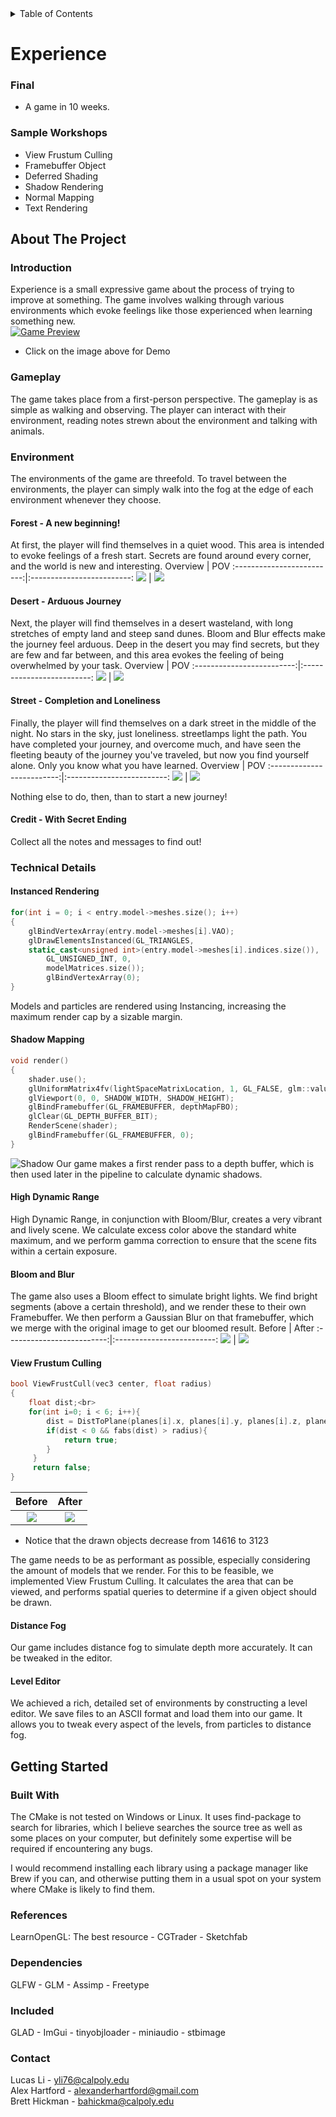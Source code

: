 <!-- TABLE OF CONTENTS -->
<details>
  <summary>Table of Contents</summary>
  <ol>
    <li>
      <a href="#about-the-project">About The Project</a>
      <ul>
        <li><a href="#introduction">Introduction</a></li>
        <li><a href="#gameplay">Gameplay</a></li>
        <li>
          <a href="#environment">Environment</a>
          <ul>
            <li><a href="#forest---a-new-beginning">Forest - A new beginning</a></li>
            <li><a href="#desert---arduous-journey">Desert - Arduous Journey</a></li>
            <li><a href="#street---completion-and-loneliness">Street - Completion and Loneliness</a></li>
            <li><a href="#credit---with-secret-ending">Credit - With Secret Ending</a></li>
          </ul>
        </li>
        <li><a href="#technical-details">Technical Details</a>
        <ul>
            <li><a href="#instanced-rendering">Instanced Rendering</a></li>
            <li><a href="#shadow-mapping">Shadow Mapping</a></li>
            <li><a href="#high-dynamic-range">High Dynamic Range</a></li>
            <li><a href="#bloom-and-blur">Bloom and Blur</a></li>
            <li><a href="#view-frustum-culling">View Frustum Culling</a></li>
            <li><a href="#distance-fog">Distance Fog</a></li>
            <li><a href="#level-editor">Level Editor</a></li>
          </ul>
        </li>
      </ul>
    </li>
    <li>
      <a href="#getting-started">Getting Started</a>
      <ul>
        <li><a href="#built-with">Built With</a></li>
      </ul>
    </li>
    <li><a href="#references">References</a></li>
    <li><a href="#contact">Contact</a></li>
  </ol>
</details>

# Experience
### Final
* A game in 10 weeks.
### Sample Workshops
* View Frustum Culling
* Framebuffer Object
* Deferred Shading
* Shadow Rendering
* Normal Mapping
* Text Rendering


## About The Project
### Introduction
Experience is a small expressive game about the process of trying to improve at something.
The game involves walking through various environments which evoke feelings like those experienced when learning something new. <br />
[![Game Preview](https://github.com/CPE-476/Experience/blob/main/Final/HTML/src/exp_cover.png?raw=true)](https://www.youtube.com/watch?v=9Me2BgbvU00)
* Click on the image above for Demo

### Gameplay
The game takes place from a first-person perspective. The gameplay is as simple as walking and observing. The player can interact with their environment, reading notes strewn about the environment and talking with animals.

### Environment
The environments of the game are threefold. To travel between the environments, the player can simply walk into the fog at the edge of each environment whenever they choose.

#### Forest - A new beginning!
At first, the player will find themselves in a quiet wood. This area is intended to evoke feelings of a fresh start. Secrets are found around every corner, and the world is new and interesting.
Overview             |  POV
:-------------------------:|:-------------------------:
![](https://github.com/CPE-476/Experience/blob/main/Final/HTML/src/f1.png?raw=true)  |  ![](https://github.com/CPE-476/Experience/blob/main/Final/HTML/src/f2.png?raw=true)

#### Desert - Arduous Journey
Next, the player will find themselves in a desert wasteland, with long stretches of empty land and steep sand dunes. Bloom and Blur effects make the journey feel arduous. Deep in the desert you may find secrets, but they are few and far between, and this area evokes the feeling of being overwhelmed by your task.
Overview             |  POV
:-------------------------:|:-------------------------:
![](https://github.com/CPE-476/Experience/blob/main/Final/HTML/src/d1.png?raw=true)  |  ![](https://github.com/CPE-476/Experience/blob/main/Final/HTML/src/d2.png?raw=true)

#### Street - Completion and Loneliness
Finally, the player will find themselves on a dark street in the middle of the night. No stars in the sky, just loneliness. streetlamps light the path. You have completed your journey, and overcome much, and have seen the fleeting beauty of the journey you've traveled, but now you find yourself alone. Only you know what you have learned.
Overview             |  POV
:-------------------------:|:-------------------------:
![](https://github.com/CPE-476/Experience/blob/main/Final/HTML/src/s1.png?raw=true)  |  ![](https://github.com/CPE-476/Experience/blob/main/Final/HTML/src/s2.png?raw=true)

Nothing else to do, then, than to start a new journey!

#### Credit - With Secret Ending
Collect all the notes and messages to find out!
### Technical Details
#### Instanced Rendering
```c++
for(int i = 0; i < entry.model->meshes.size(); i++)
{
    glBindVertexArray(entry.model->meshes[i].VAO);
    glDrawElementsInstanced(GL_TRIANGLES,
    static_cast<unsigned int>(entry.model->meshes[i].indices.size()),
        GL_UNSIGNED_INT, 0,
        modelMatrices.size());
        glBindVertexArray(0);
}
```
Models and particles are rendered using Instancing, increasing the maximum render cap by a sizable margin.

#### Shadow Mapping
```c++
void render()
{
    shader.use();
    glUniformMatrix4fv(lightSpaceMatrixLocation, 1, GL_FALSE, glm::value_ptr(lightSpaceMatrix));
    glViewport(0, 0, SHADOW_WIDTH, SHADOW_HEIGHT);
    glBindFramebuffer(GL_FRAMEBUFFER, depthMapFBO);
    glClear(GL_DEPTH_BUFFER_BIT);
    RenderScene(shader);
    glBindFramebuffer(GL_FRAMEBUFFER, 0);
}
```
![Shadow](https://github.com/CPE-476/Experience/blob/main/Final/HTML/src/shadow.png?raw=true)
Our game makes a first render pass to a depth buffer, which is then used later in the pipeline to calculate dynamic shadows.

#### High Dynamic Range
High Dynamic Range, in conjunction with Bloom/Blur, creates a very vibrant and lively scene. We calculate excess color above the standard white maximum, and we perform gamma correction to ensure that the scene fits within a certain exposure.

#### Bloom and Blur
The game also uses a Bloom effect to simulate bright lights. We find bright segments (above a certain threshold), and we render these to their own Framebuffer. We then perform a Gaussian Blur on that framebuffer, which we merge with the original image to get our bloomed result.
Before             |  After
:-------------------------:|:-------------------------:
![](https://github.com/CPE-476/Experience/blob/main/Final/HTML/src/before_bloomblur.png?raw=true)  |  ![](https://github.com/CPE-476/Experience/blob/main/Final/HTML/src/after_bloomblur.png?raw=true)

#### View Frustum Culling
```c++
bool ViewFrustCull(vec3 center, float radius)
{
    float dist;<br>
    for(int i=0; i < 6; i++){
        dist = DistToPlane(planes[i].x, planes[i].y, planes[i].z, planes[i].w, center);
        if(dist < 0 && fabs(dist) > radius){
            return true;
        }
     }
     return false;
}
```
Before             |  After
:-------------------------:|:-------------------------:
![](https://github.com/CPE-476/Experience/blob/main/Final/HTML/src/before_cull.png?raw=true)  |  ![](https://github.com/CPE-476/Experience/blob/main/Final/HTML/src/after_cull.png?raw=true)

* Notice that the drawn objects decrease from 14616 to 3123

The game needs to be as performant as possible, especially considering the amount of models that we render. For this to be feasible, we implemented View Frustum Culling. It calculates the area that can be viewed, and performs spatial queries to determine if a given object should be drawn.

#### Distance Fog
Our game includes distance fog to simulate depth more accurately. It can be tweaked in the editor.

#### Level Editor
We achieved a rich, detailed set of environments by constructing a level editor. We save files to an ASCII format and load them into our game. It allows you to tweak every aspect of the levels, from particles to distance fog.

## Getting Started
### Built With
The CMake is not tested on Windows or Linux.
It uses find-package to search for libraries, which I believe searches the source tree as well as some places on your computer, but definitely some expertise will be required if encountering any bugs.

I would recommend installing each library using a package manager like Brew if you can, and otherwise putting them in a usual spot on your system where CMake is likely to find them.

### References
LearnOpenGL: The best resource - CGTrader - Sketchfab

### Dependencies
GLFW - GLM - Assimp - Freetype

### Included
GLAD - ImGui - tinyobjloader - miniaudio - stbimage

### Contact
Lucas Li - yli76@calpoly.edu<br />
Alex Hartford - alexanderhartford@gmail.com <br />
Brett Hickman - bahickma@calpoly.edu
